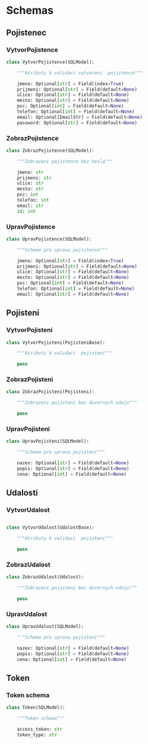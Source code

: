 # Schemas

## Pojistenec

### VytvorPojistence
```py
class VytvorPojistence(SQLModel):

    """Atributy k validaci vytvoreni  pojistence"""

    jmeno: Optional[str] = Field(index=True)
    prijmeni: Optional[str] = Field(default=None)
    ulice: Optional[str] = Field(default=None)
    mesto: Optional[str] = Field(default=None)
    psc: Optional[int] = Field(default=None)
    telefon: Optional[int] = Field(default=None)
    email: Optional[EmailStr] = Field(default=None)
    password: Optional[str] = Field(default=None)
```
### ZobrazPojistence
```py
class ZobrazPojistence(SQLModel):

    """Zobrazeni pojistence bez hesla"""

    jmeno: str
    prijmeni: str
    ulice: str
    mesto: str
    psc: int
    telefon: int
    email: str
    id: int
```
### UpravPojistence
```py
class UpravPojistence(SQLModel):

    """Schema pro upravu pojistence"""

    jmeno: Optional[str] = Field(index=True)
    prijmeni: Optional[str] = Field(default=None)
    ulice: Optional[str] = Field(default=None)
    mesto: Optional[str] = Field(default=None)
    psc: Optional[int] = Field(default=None)
    telefon: Optional[int] = Field(default=None)
    email: Optional[str] = Field(default=None)
```
## Pojisteni

### VytvorPojisteni
```py
class VytvorPojisteni(PojisteniBase):

    """Atributy k validaci  pojisteni"""

    pass

```
### ZobrazPojisteni
```py
class ZobrazPojisteni(Pojisteni):

    """Zobrazeni pojisteni bez duvernych udaju"""

    pass
```
### UpravPojisteni
```py
class UpravPojisteni(SQLModel):

    """Schema pro upravu pojisteni"""

    nazev: Optional[str] = Field(default=None)
    popis: Optional[str] = Field(default=None)
    cena: Optional[int] = Field(default=None)
```
## Udalosti

### VytvorUdalost
```py

class VytvorUdalost(UdalostBase):

    """Atributy k validaci  pojisteni"""

    pass
```
### ZobrazUdalost
```py
class ZobrazUdalost(Udalost):

    """Zobrazeni pojisteni bez duvernych udaju"""

    pass
```
### UpravUdalost
```py
class UpravUdalost(SQLModel):

    """Schema pro upravu pojisteni"""

    nazev: Optional[str] = Field(default=None)
    popis: Optional[str] = Field(default=None)
    cena: Optional[int] = Field(default=None)
```
## Token
### Token schema
```py
class Token(SQLModel):

    """Token schema"""

    access_token: str
    token_type: str
```

